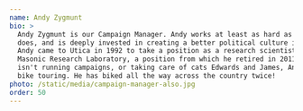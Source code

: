 ```yaml
---
name: Andy Zygmunt
bio: >
  Andy Zygmunt is our Campaign Manager. Andy works at least as hard as Celeste
  does, and is deeply invested in creating a better political culture in Utica.
  Andy came to Utica in 1992 to take a position as a research scientist at
  Masonic Research Laboratory, a position from which he retired in 2011. When he
  isn't running campaigns, or taking care of cats Edwards and James, Andy enjoys
  bike touring. He has biked all the way across the country twice!
photo: /static/media/campaign-manager-also.jpg
order: 50
---
```

